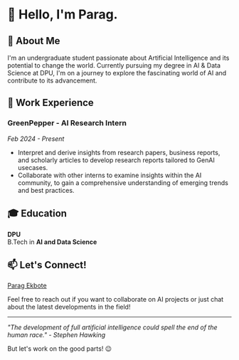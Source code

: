 # 👋 Hello, I'm Parag.

## 🤖 About Me

I'm an undergraduate student passionate about Artificial Intelligence and its potential to change the world. Currently pursuing my degree in AI & Data Science at DPU, I'm on a journey to explore the fascinating world of AI and contribute to its advancement.



## 💼 Work Experience

### GreenPepper - AI  Research Intern
*Feb 2024 - Present*

-  Interpret and derive insights from research papers, business reports, and scholarly articles to develop research reports tailored to GenAI usecases.
-  Collaborate with other interns to examine insights within the AI community, to gain a comprehensive understanding of emerging trends and best practices. 
  


## 🎓 Education

**DPU**  
B.Tech in **AI and Data Science**  


## 📫 Let's Connect!

[Parag Ekbote](https://in.linkedin.com/in/parag-ekbote?trk=profile-badge)


Feel free to reach out if you want to collaborate on AI projects or just chat about the latest developments in the field!

---

*"The development of full artificial intelligence could spell the end of the human race." - Stephen Hawking*

But let's work on the good parts! 😉
